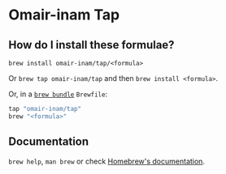 # Omair-inam Tap

## How do I install these formulae?

`brew install omair-inam/tap/<formula>`

Or `brew tap omair-inam/tap` and then `brew install <formula>`.

Or, in a [`brew bundle`](https://github.com/Homebrew/homebrew-bundle) `Brewfile`:

```ruby
tap "omair-inam/tap"
brew "<formula>"
```

## Documentation

`brew help`, `man brew` or check [Homebrew's documentation](https://docs.brew.sh).
